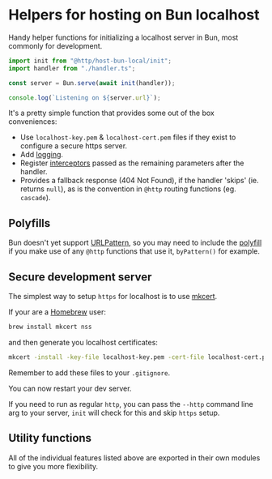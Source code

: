 # Helpers for hosting on Bun localhost

Handy helper functions for initializing a localhost server in Bun, most commonly
for development.

```ts
import init from "@http/host-bun-local/init";
import handler from "./handler.ts";

const server = Bun.serve(await init(handler));

console.log(`Listening on ${server.url}`);
```

It's a pretty simple function that provides some out of the box conveniences:

- Use `localhost-key.pem` & `localhost-cert.pem` files if they exist to
  configure a secure https server.
- Add [logging](https://jsr.io/@http/interceptor/doc/logger/~).
- Register [interceptors](https://jsr.io/@http/interceptor) passed as the
  remaining parameters after the handler.
- Provides a fallback response (404 Not Found), if the handler 'skips' (ie.
  returns `null`), as is the convention in `@http` routing functions (eg.
  `cascade`).

## Polyfills

Bun doesn't yet support
[URLPattern](https://developer.mozilla.org/en-US/docs/Web/API/URLPattern), so
you may need to include the
[polyfill](https://www.npmjs.com/package/urlpattern-polyfill) if you make use of
any `@http` functions that use it, `byPattern()` for example.

## Secure development server

The simplest way to setup `https` for localhost is to use
[mkcert](https://github.com/FiloSottile/mkcert).

If your are a [Homebrew](https://brew.sh/) user:

```sh
brew install mkcert nss
```

and then generate you localhost certificates:

```sh
mkcert -install -key-file localhost-key.pem -cert-file localhost-cert.pem localhost
```

Remember to add these files to your `.gitignore`.

You can now restart your dev server.

If you need to run as regular `http`, you can pass the `--http` command line arg
to your server, `init` will check for this and skip `https` setup.

## Utility functions

All of the individual features listed above are exported in their own modules to
give you more flexibility.
